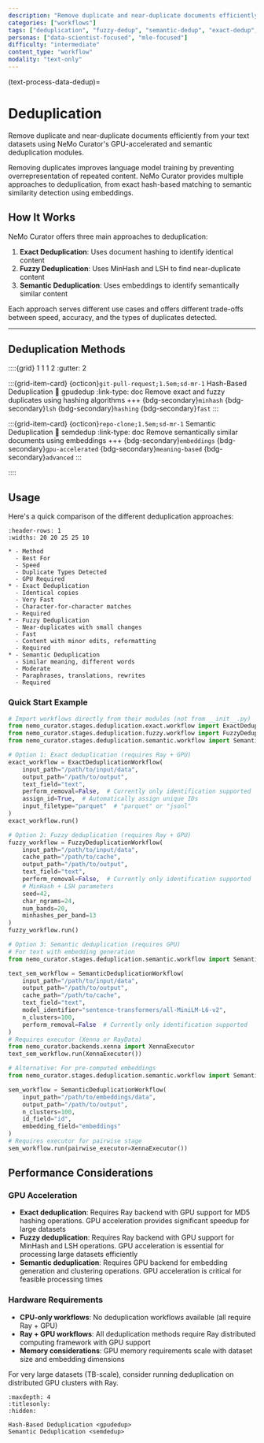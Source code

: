 ```yaml
---
description: "Remove duplicate and near-duplicate documents efficiently using GPU-accelerated and semantic deduplication modules"
categories: ["workflows"]
tags: ["deduplication", "fuzzy-dedup", "semantic-dedup", "exact-dedup", "gpu-accelerated", "minhash"]
personas: ["data-scientist-focused", "mle-focused"]
difficulty: "intermediate"
content_type: "workflow"
modality: "text-only"
---
```


(text-process-data-dedup)=
# Deduplication

Remove duplicate and near-duplicate documents efficiently from your text datasets using NeMo Curator's GPU-accelerated and semantic deduplication modules.

Removing duplicates improves language model training by preventing overrepresentation of repeated content. NeMo Curator provides multiple approaches to deduplication, from exact hash-based matching to semantic similarity detection using embeddings.

## How It Works

NeMo Curator offers three main approaches to deduplication:

1. **Exact Deduplication**: Uses document hashing to identify identical content
2. **Fuzzy Deduplication**: Uses MinHash and LSH to find near-duplicate content  
3. **Semantic Deduplication**: Uses embeddings to identify semantically similar content

Each approach serves different use cases and offers different trade-offs between speed, accuracy, and the types of duplicates detected.

---

## Deduplication Methods

::::{grid} 1 1 1 2
:gutter: 2

:::{grid-item-card} {octicon}`git-pull-request;1.5em;sd-mr-1` Hash-Based Deduplication
:link: gpudedup
:link-type: doc
Remove exact and fuzzy duplicates using hashing algorithms
+++
{bdg-secondary}`minhash`
{bdg-secondary}`lsh`
{bdg-secondary}`hashing`
{bdg-secondary}`fast`
:::

:::{grid-item-card} {octicon}`repo-clone;1.5em;sd-mr-1` Semantic Deduplication
:link: semdedup
:link-type: doc
Remove semantically similar documents using embeddings
+++
{bdg-secondary}`embeddings`
{bdg-secondary}`gpu-accelerated`
{bdg-secondary}`meaning-based`
{bdg-secondary}`advanced`
:::

::::

## Usage

Here's a quick comparison of the different deduplication approaches:

```{list-table} Deduplication Method Comparison
:header-rows: 1
:widths: 20 20 25 25 10

* - Method
  - Best For
  - Speed
  - Duplicate Types Detected
  - GPU Required
* - Exact Deduplication
  - Identical copies
  - Very Fast
  - Character-for-character matches
  - Required
* - Fuzzy Deduplication
  - Near-duplicates with small changes
  - Fast
  - Content with minor edits, reformatting
  - Required
* - Semantic Deduplication
  - Similar meaning, different words
  - Moderate
  - Paraphrases, translations, rewrites
  - Required
```

### Quick Start Example

```python
# Import workflows directly from their modules (not from __init__.py)
from nemo_curator.stages.deduplication.exact.workflow import ExactDeduplicationWorkflow
from nemo_curator.stages.deduplication.fuzzy.workflow import FuzzyDeduplicationWorkflow
from nemo_curator.stages.deduplication.semantic.workflow import SemanticDeduplicationWorkflow

# Option 1: Exact deduplication (requires Ray + GPU)
exact_workflow = ExactDeduplicationWorkflow(
    input_path="/path/to/input/data",
    output_path="/path/to/output",
    text_field="text",
    perform_removal=False,  # Currently only identification supported
    assign_id=True,  # Automatically assign unique IDs
    input_filetype="parquet"  # "parquet" or "jsonl"
)
exact_workflow.run()

# Option 2: Fuzzy deduplication (requires Ray + GPU)
fuzzy_workflow = FuzzyDeduplicationWorkflow(
    input_path="/path/to/input/data",
    cache_path="/path/to/cache",
    output_path="/path/to/output",
    text_field="text",
    perform_removal=False,  # Currently only identification supported
    # MinHash + LSH parameters
    seed=42,
    char_ngrams=24,
    num_bands=20,
    minhashes_per_band=13
)
fuzzy_workflow.run()

# Option 3: Semantic deduplication (requires GPU)
# For text with embedding generation
from nemo_curator.stages.deduplication.semantic.workflow import SemanticDeduplicationWorkflow

text_sem_workflow = SemanticDeduplicationWorkflow(
    input_path="/path/to/input/data",
    output_path="/path/to/output", 
    cache_path="/path/to/cache",
    text_field="text",
    model_identifier="sentence-transformers/all-MiniLM-L6-v2",
    n_clusters=100,
    perform_removal=False  # Currently only identification supported
)
# Requires executor (Xenna or RayData)
from nemo_curator.backends.xenna import XennaExecutor
text_sem_workflow.run(XennaExecutor())

# Alternative: For pre-computed embeddings
from nemo_curator.stages.deduplication.semantic.workflow import SemanticDeduplicationWorkflow

sem_workflow = SemanticDeduplicationWorkflow(
    input_path="/path/to/embeddings/data",
    output_path="/path/to/output",
    n_clusters=100,
    id_field="id",
    embedding_field="embeddings"
)
# Requires executor for pairwise stage
sem_workflow.run(pairwise_executor=XennaExecutor())
```

## Performance Considerations

### GPU Acceleration

- **Exact deduplication**: Requires Ray backend with GPU support for MD5 hashing operations. GPU acceleration provides significant speedup for large datasets
- **Fuzzy deduplication**: Requires Ray backend with GPU support for MinHash and LSH operations. GPU acceleration is essential for processing large datasets efficiently
- **Semantic deduplication**: Requires GPU backend for embedding generation and clustering operations. GPU acceleration is critical for feasible processing times

### Hardware Requirements

- **CPU-only workflows**: No deduplication workflows available (all require Ray + GPU)
- **Ray + GPU workflows**: All deduplication methods require Ray distributed computing framework with GPU support
- **Memory considerations**: GPU memory requirements scale with dataset size and embedding dimensions

For very large datasets (TB-scale), consider running deduplication on distributed GPU clusters with Ray.

```{toctree}
:maxdepth: 4
:titlesonly:
:hidden:

Hash-Based Deduplication <gpudedup>
Semantic Deduplication <semdedup>
```